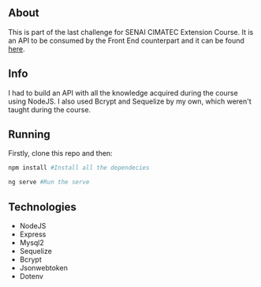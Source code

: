 ## About
This is part of the last challenge for SENAI CIMATEC Extension Course. It is an API to be consumed by the Front End counterpart and it can be found [here](https://github.com/Joaovitor1998/senai-last-front).

## Info
I had to build an API with all the knowledge acquired during the course using NodeJS. I also used Bcrypt and Sequelize by my own, which weren't taught during the course.

## Running
Firstly, clone this repo and then:
```bash
npm install #Install all the dependecies

ng serve #Run the serve
```

## Technologies
- NodeJS 
- Express
- Mysql2
- Sequelize
- Bcrypt
- Jsonwebtoken
- Dotenv
